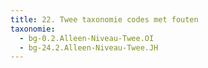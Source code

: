 ```yaml
---
title: 22. Twee taxonomie codes met fouten
taxonomie:
  - bg-0.2.Alleen-Niveau-Twee.OI
  - bg-24.2.Alleen-Niveau-Twee.JH
---
```

